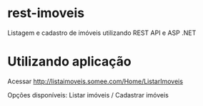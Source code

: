 # rest-imoveis
Listagem e cadastro de imóveis utilizando REST API e ASP .NET

# Utilizando aplicação
Acessar http://listaimoveis.somee.com/Home/ListarImoveis

Opções disponíveis: Listar imóveis /
                    Cadastrar imóveis

